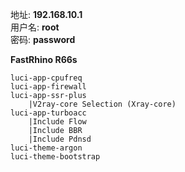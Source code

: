 地址: **192.168.10.1**<br>
用户名: **root**<br>
密码: **password**

**FastRhino R66s**
```
luci-app-cpufreq
luci-app-firewall
luci-app-ssr-plus
    |V2ray-core Selection (Xray-core)
luci-app-turboacc
    |Include Flow
    |Include BBR
    |Include Pdnsd
luci-theme-argon
luci-theme-bootstrap
```

